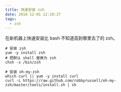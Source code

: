 ```yaml
---
title: 快速安装 zsh
date: 2018-12-01 12:10:27
tags:
  - zsh
---
```


在新机器上快速安装比 bash 不知道高到哪里去了的 zsh。

```shell
# 安装 zsh
yum -y install zsh
# 把默认 shell 替换为 zsh
chsh -s /bin/zsh

# 安装 oh-my-zsh
which curl || yum -y install curl
curl -L https://raw.github.com/robbyrussell/oh-my-zsh/master/tools/install.sh | sh
```
